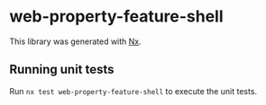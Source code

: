 # web-property-feature-shell

This library was generated with [Nx](https://nx.dev).

## Running unit tests

Run `nx test web-property-feature-shell` to execute the unit tests.
